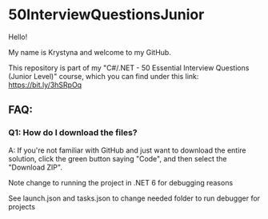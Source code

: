 # 50InterviewQuestionsJunior

Hello! 

My name is Krystyna and welcome to my GitHub.

This repository is part of my  "C#/.NET - 50 Essential Interview Questions (Junior Level)" course, which you can find under this link: https://bit.ly/3hSRpOq

## FAQ:

### Q1: How do I download the files?
A: If you're not familiar with GitHub and just want to download the entire solution, click the green button saying "Code", and then select the "Download ZIP".

Note change to running the project in .NET 6 for debugging reasons

See launch.json and tasks.json to change needed folder to run debugger for projects
